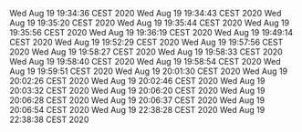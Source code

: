 Wed Aug 19 19:34:36 CEST 2020
Wed Aug 19 19:34:43 CEST 2020
Wed Aug 19 19:35:20 CEST 2020
Wed Aug 19 19:35:44 CEST 2020
Wed Aug 19 19:35:56 CEST 2020
Wed Aug 19 19:36:19 CEST 2020
Wed Aug 19 19:49:14 CEST 2020
Wed Aug 19 19:52:29 CEST 2020
Wed Aug 19 19:57:56 CEST 2020
Wed Aug 19 19:58:27 CEST 2020
Wed Aug 19 19:58:33 CEST 2020
Wed Aug 19 19:58:40 CEST 2020
Wed Aug 19 19:58:54 CEST 2020
Wed Aug 19 19:59:51 CEST 2020
Wed Aug 19 20:01:30 CEST 2020
Wed Aug 19 20:02:26 CEST 2020
Wed Aug 19 20:02:46 CEST 2020
Wed Aug 19 20:03:32 CEST 2020
Wed Aug 19 20:06:20 CEST 2020
Wed Aug 19 20:06:28 CEST 2020
Wed Aug 19 20:06:37 CEST 2020
Wed Aug 19 20:06:54 CEST 2020
Wed Aug 19 22:38:28 CEST 2020
Wed Aug 19 22:38:38 CEST 2020
